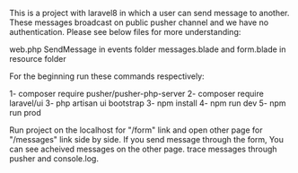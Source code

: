 This is a project with laravel8 in which a user can send message to another. These messages broadcast on public pusher channel and we have no authentication.
Please see below files for more understanding:

web.php
SendMessage in events folder
messages.blade and form.blade in resource folder

For the beginning run these commands respectively:

1- composer require pusher/pusher-php-server
2- composer require laravel/ui
3- php artisan ui bootstrap
3- npm install
4- npm run dev
5- npm run prod

Run project on the localhost for "/form" link and open other page for "/messages" link side by side. If you send message through the form, You can see acheived messages on the other page. trace messages through pusher and console.log.



